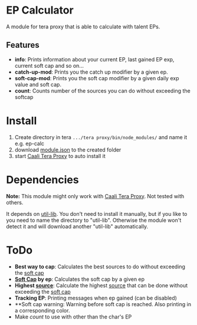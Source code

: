 # EP Calculator

A module for tera proxy that is able to calculate with talent EPs.

## Features

- **info**: Prints information about your current EP, last gained EP exp, current soft cap and so on...
- **catch-up-mod**: Prints you the catch up modifier by a given ep.
- **soft-cap-mod**: Prints you the soft cap modifier by a given daily exp value and soft cap.
- **count**: Counts number of the sources you can do without exceeding the softcap

# Install

1. Create directory in tera ``.../tera proxy/bin/node_modules/`` and name it e.g. ep-calc
2. download [module.json][4] to the created folder
3. start [Caali Tera Proxy][5] to auto install it

# Dependencies

**Note:** This module might only work with [Caali Tera Proxy][5]. Not tested with others.

It depends on [util-lib][3]. You don't need to install it manually, 
but if you like to you need to name the directory to "util-lib". 
Otherwise the module won't detect it and will download another "util-lib" automatically.

# ToDo

- **Best way to cap**: Calculates the best sources to do without exceeding the [soft cap][1]
- **[Soft Cap][1] by ep**: Calculates the soft cap by a given ep
- **Highest [source][2]**: Calculate the highest [source][2] that can be done without exceeding the [soft cap][1]
- **Tracking EP**: Printing messages when ep gained (can be disabled)
- **Soft cap warning: Warning before soft cap is reached. Also printing in a corresponding color.
- Make *count* to use with other than the char's EP

[1]: # "~89% of the real soft cap"
[2]: # "source for ep exp like "
[3]: https://github.com/aurelius88/util-lib/
[4]: https://github.com/aurelius88/ep-calc/blob/master/module.json
[5]: https://github.com/caali-hackerman/tera-proxy
